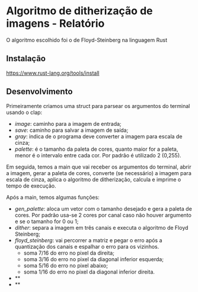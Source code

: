 # Algoritmo de ditherização de imagens - Relatório

O algoritmo escolhido foi o de Floyd-Steinberg na linguagem Rust

## Instalação

https://www.rust-lang.org/tools/install

## Desenvolvimento

Primeiramente criamos uma struct para parsear os argumentos do terminal usando o clap:

- _image_: caminho para a imagem de entrada;
- _save_: caminho para salvar a imagem de saída;
- _gray_: indica de o programa deve converter a imagem para escala de cinza;
- _palette_: é o tamanho da paleta de cores, quanto maior for a paleta, menor é o intervalo entre cada cor. Por padrão é utilizado 2 (0,255).

Em seguida, temos a main que vai receber os argumentos do terminal, abrir a imagem, gerar a paleta de cores, converte (se necessário) a imagem para escala de cinza, aplica o algoritmo de ditherização, calcula e imprime o tempo de execução.

Após a main, temos algumas funções:

- _gen_palette_: aloca um vetor com o tamanho desejado e gera a paleta de cores. Por padrão usa-se 2 cores por canal caso não houver argumento e se o tamanho for 0 ou 1;
- _dither_: separa a imagem em três canais e executa o algoritmo de Floyd Steinberg;
- _floyd_steinberg_: vai percorrer a matriz e pegar o erro após a quantização dos canais e espalhar o erro para os vizinhos.
  - soma 7/16 do erro no pixel da direita;
  - soma 3/16 do erro no pixel da diagonal inferior esquerda;
  - soma 5/16 do erro no pixel abaixo;
  - soma 1/16 do erro no pixel da diagonal inferior direita.
- \*\*
- \*\*
